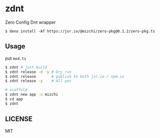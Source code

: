 # zdnt

Zero Config Dnt wrapper

```
$ deno install -Af https://jsr.io/@mizchi/zero-pkg@0.1.2/zero-pkg.ts
```

## Usage

put `mod.ts`

```bash
$ zdnt # just build
$ zdnt release -d -y # Dry run
$ zdnt release       # publish to both jsr.io / npm.io
$ zdnt release -y    # All yes

# scaffold
$ zdnt new app -u mizchi
$ cd app
$ zdnt
```

## LICENSE

MIT